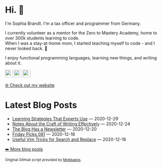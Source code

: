 <h1>Hi. 👋</h1>
<p>I'm Sophia Brandt. I'm a tax officer and programmer from Germany.</p>
<p>I currently volunteer as a mentor for the Zero to Mastery Academy, home to over 300k students learning to code.<br>
When I was a stay-at-home mom, I started teaching myself to code - and I never looked back. 💜</p>
<p>I enjoy functional programming languages, learning new things, and writing about it.</p>
<p><a href="https://www.twitter.com/hisophiabrandt"><img src="https://img.shields.io/badge/twitter-%231DA1F2.svg?&style=for-the-badge&logo=twitter&logoColor=white" height=25></a> <a href="https://www.linkedin.com/in/sophiabrandt"><img src="https://img.shields.io/badge/linkedin-%230077B5.svg?&style=for-the-badge&logo=linkedin&logoColor=white" height=25></a> <a href="https://dev.to/sophiabrandt"><img src="https://img.shields.io/badge/DEV.TO-%230A0A0A.svg?&style=for-the-badge&logo=dev-dot-to&logoColor=white" height=25></a></p>
<p><a href="https://www.sophiabrandt.com">🌐 Check out my website</a></p>
<h1>Latest Blog Posts</h1>
  <ul>
    <li><a href=https://www.rockyourcode.com/learning-strategies-that-experts-use/>Learning Strategies That Experts Use</a> — 2020-12-29</li><li><a href=https://www.rockyourcode.com/notes-about-the-craft-of-writing-effectively/>Notes About the Craft of Writing Effectively</a> — 2020-12-24</li><li><a href=https://www.rockyourcode.com/the-blog-has-a-newsletter/>The Blog Has a Newsletter</a> — 2020-12-20</li><li><a href=https://www.rockyourcode.com/friday-picks-081/>Friday Picks 081</a> — 2020-12-18</li><li><a href=https://www.rockyourcode.com/useful-vim-tricks-for-search-and-replace/>Useful Vim Tricks for Search and Replace</a> — 2020-12-16</li>
  </ul>
<p><a href="https://www.rockyourcode.com">➡️ More blog posts</a></p>
<p><small>Original GitHub script provided by <a href="https://github.com/Mokkapps">Mokkapps</a>.</small></p>
